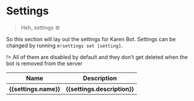 # Settings

> Heh, settings ⚙️

So this section will lay out the settings for Karen Bot. Settings can be changed by running `m!settings set [setting]`.

!> All of them are disabled by default and they don't get deleted when the bot is removed from the server

<table id="settingsTable">
	<tr>
		<th>Name</th>
		<th>Description</th>
	</tr>
	<tr v-for="settings in settingsArr">
		<th>{{settings.name}}</th>
		<th>{{settings.description}}</th>
	</tr>
</table>